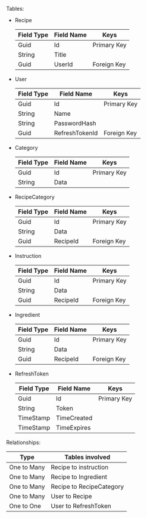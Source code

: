 Tables:
- Recipe

	| Field Type | Field Name | Keys
	| --- | --- | --- |
	| Guid | Id | Primary Key |
	| String | Title | |
	| Guid | UserId | Foreign Key |
- User

	| Field Type | Field Name | Keys
	| --- | --- | --- |
    | Guid | Id | Primary Key |
	| String | Name |  |
	| String | PasswordHash | |
	| Guid | RefreshTokenId | Foreign Key |
- Category

	| Field Type | Field Name | Keys
	| --- | --- | --- |
    | Guid | Id | Primary Key |
	| String | Data |  |
- RecipeCategory

	| Field Type | Field Name | Keys
	| --- | --- | --- |
    | Guid | Id | Primary Key |
	| String | Data |  |
	| Guid | RecipeId | Foreign Key |
- Instruction

	| Field Type | Field Name | Keys
	| --- | --- | --- |
    | Guid | Id | Primary Key |
	| String | Data |  |
	| Guid | RecipeId | Foreign Key |
- Ingredient

	| Field Type | Field Name | Keys
	| --- | --- | --- |
    | Guid | Id | Primary Key |
	| String | Data |  |
	| Guid | RecipeId | Foreign Key |
- RefreshToken

	| Field Type | Field Name | Keys
	| --- | --- | --- |
    | Guid | Id | Primary Key |
	| String | Token |  |
	| TimeStamp | TimeCreated |  |
	| TimeStamp | TimeExpires |  |

Relationships:

| Type | Tables involved 
| --- | --- |
| One to Many | Recipe to instruction |
| One to Many | Recipe to Ingredient |
| One to Many | Recipe to RecipeCategory |
| One to Many | User to Recipe |
| One to One | User to RefreshToken |
